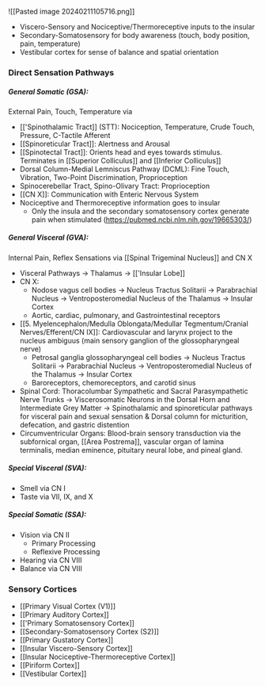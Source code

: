 ![[Pasted image 20240211105716.png]]
+ Viscero-Sensory and Nociceptive/Thermoreceptive inputs to the insular
+ Secondary-Somatosensory for body awareness (touch, body position, pain, temperature)
+ Vestibular cortex for sense of balance and spatial orientation

### Direct Sensation Pathways
##### General Somatic (GSA): 
External Pain, Touch, Temperature via
- [['Spinothalamic Tract]] (STT): Nociception, Temperature, Crude Touch, Pressure, C-Tactile Afferent
- [[Spinoreticular Tract]]: Alertness and Arousal
- [[Spinotectal Tract]]: Orients head and eyes towards stimulus. Terminates in [[Superior Colliculus]] and [[Inferior Colliculus]]
- Dorsal Column-Medial Lemniscus Pathway (DCML): Fine Touch, Vibration, Two-Point Discrimination, Proprioception
- Spinocerebellar Tract, Spino-Olivary Tract: Proprioception
- [[CN X]]: Communication with Enteric Nervous System
- Nociceptive and Thermoreceptive information goes to insular
	- Only the insula and the secondary somatosensory cortex generate pain when stimulated (https://pubmed.ncbi.nlm.nih.gov/19665303/)
##### General Visceral (GVA): 
Internal Pain, Reflex Sensations via [[Spinal Trigeminal Nucleus]] and CN X
- Visceral Pathways -> Thalamus -> [['Insular Lobe]]
- CN X:
	- Nodose vagus cell bodies -> Nucleus Tractus Solitarii -> Parabrachial Nucleus -> Ventroposteromedial Nucleus of the Thalamus -> Insular Cortex
	- Aortic, cardiac, pulmonary, and Gastrointestinal receptors
- [[5. Myelencephalon/Medulla Oblongata/Medullar Tegmentum/Cranial Nerves/Efferent/CN IX]]: Cardiovascular and larynx project to the nucleus ambiguus (main sensory ganglion of the glossopharyngeal nerve)
	- Petrosal ganglia glossopharyngeal cell bodies -> Nucleus Tractus Solitarii -> Parabrachial Nucleus -> Ventroposteromedial Nucleus of the Thalamus -> Insular Cortex
	- Baroreceptors, chemoreceptors, and carotid sinus
- Spinal Cord: Thoracolumbar Sympathetic and Sacral Parasympathetic Nerve Trunks -> Viscerosomatic Neurons in the Dorsal Horn and Intermediate Grey Matter -> Spinothalamic and spinoreticular pathways for visceral pain and sexual sensation & Dorsal column for micturition, defecation, and gastric distention
- Circumventricular Organs: Blood-brain sensory transduction via the subfornical organ, [[Area Postrema]], vascular organ of lamina terminalis, median eminence, pituitary neural lobe, and pineal gland.
##### Special Visceral (SVA):
- Smell via CN I
- Taste via VII, IX, and X
##### Special Somatic (SSA):
- Vision via CN II
	- Primary Processing
	- Reflexive Processing
- Hearing via CN VIII
- Balance via CN VIII
### Sensory Cortices
- [[Primary Visual Cortex (V1)]]
- [[Primary Auditory Cortex]]
- [['Primary Somatosensory Cortex]]
- [[Secondary-Somatosensory Cortex (S2)]]
- [[Primary Gustatory Cortex]]
- [[Insular Viscero-Sensory Cortex]]
- [[Insular Nociceptive-Thermoreceptive Cortex]]
- [[Piriform Cortex]]
- [[Vestibular Cortex]]